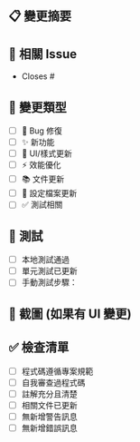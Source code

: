 ## 📋 變更摘要
<!-- 簡短描述這次 PR 的主要變更 -->

## 🎯 相關 Issue
<!-- 填入相關的 Issue 編號，例如: Closes #123 -->
- Closes #

## 📝 變更類型
<!-- 請勾選適用的類型 -->
- [ ] 🐛 Bug 修復
- [ ] ✨ 新功能
- [ ] 💄 UI/樣式更新  
- [ ] ⚡ 效能優化
- [ ] 📚 文件更新
- [ ] 🔧 設定檔案更新
- [ ] ✅ 測試相關

## 🧪 測試
<!-- 描述如何測試這些變更 -->
- [ ] 本地測試通過
- [ ] 單元測試已更新
- [ ] 手動測試步驟：

## 📸 截圖 (如果有 UI 變更)
<!-- 貼上相關截圖 -->

## ✅ 檢查清單

- [ ] 程式碼遵循專案規範
- [ ] 自我審查過程式碼
- [ ] 註解充分且清楚
- [ ] 相關文件已更新
- [ ] 無新增警告訊息
- [ ] 無新增錯誤訊息
